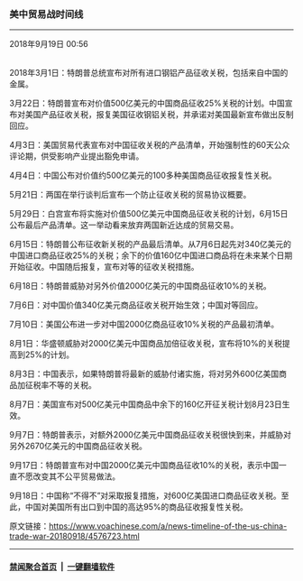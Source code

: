 ### 美中贸易战时间线
------------------------

<div class="published">
 <span class="date" title="中国时间">
  <time datetime="2018-09-19T00:56:57+08:00">
   2018年9月19日 00:56
  </time>
 </span>
</div>
<br/>
<div class="wsw">
 <p>
  2018年3月1日：特朗普总统宣布对所有进口钢铝产品征收关税，包括来自中国的金属。
 </p>
 <p>
  3月22日：特朗普宣布对价值500亿美元的中国商品征收25%关税的计划。中国宣布对美国产品征收关税，报复美国征收钢铝关税，并承诺对美国最新宣布做出反制回应。
 </p>
 <p>
  4月3日：美国贸易代表宣布对中国征收关税的产品清单，开始强制性的60天公众评论期，供受影响产业提出豁免申请。
 </p>
 <p>
  4月4日：中国公布对价值约500亿美元的100多种美国商品征收报复性关税。
 </p>
 <p>
  5月21日：两国在举行谈判后宣布一个防止征收关税的贸易协议概要。
 </p>
 <p>
  5月29日：白宫宣布将实施对价值500亿美元中国商品征收关税的计划，6月15日公布最后产品清单。这一举动看来放弃两国新近达成的贸易交易。
 </p>
 <p>
  6月15日：特朗普公布征收新关税的产品最后清单。从7月6日起先对340亿美元的中国进口商品征收25%的关税；余下的价值160亿中国进口商品将在未来某个日期开始征收。中国随后报复，宣布对等的征收关税措施。
 </p>
 <p>
  6月18日：特朗普威胁对另外价值2000亿美元的中国商品征收10%的关税。
 </p>
 <p>
  7月6日：对中国价值340亿美元商品征收关税开始生效；中国对等回应。
 </p>
 <p>
  7月10日：美国公布进一步对中国2000亿商品征收10%关税的产品最初清单。
 </p>
 <p>
  8月1日：华盛顿威胁对2000亿美元中国商品加倍征收关税，宣布将10%的关税提高到25%的计划。
 </p>
 <p>
  8月3日：中国表示，如果特朗普将最新的威胁付诸实施，将对另外600亿美国商品加征税率不等的关税。
 </p>
 <p>
  8月7日：美国宣布对500亿美元中国商品中余下的160亿开征关税计划8月23日生效。
 </p>
 <p>
  9月7日：特朗普表示，对额外2000亿美元中国商品征收关税很快到来，并威胁对另外2670亿美元的中国商品征收关税。
 </p>
 <p>
  9月17日：特朗普宣布对中国2000亿美元中国商品征收10%的关税，表示中国一直不愿改变其不公平贸易做法。
 </p>
 <p>
  9月18日：中国称“不得不”对采取报复措施，对600亿美国进口商品征收关税。至此，中国对美国所有出口到中国的高达95%的商品征收报复性关税。
 </p>
</div>

原文链接：https://www.voachinese.com/a/news-timeline-of-the-us-china-trade-war-20180918/4576723.html


------------------------
#### [禁闻聚合首页](https://github.com/gfw-breaker/banned-news/blob/master/README.md) &nbsp;|&nbsp;  [一键翻墙软件](https://github.com/gfw-breaker/nogfw/blob/master/README.md)